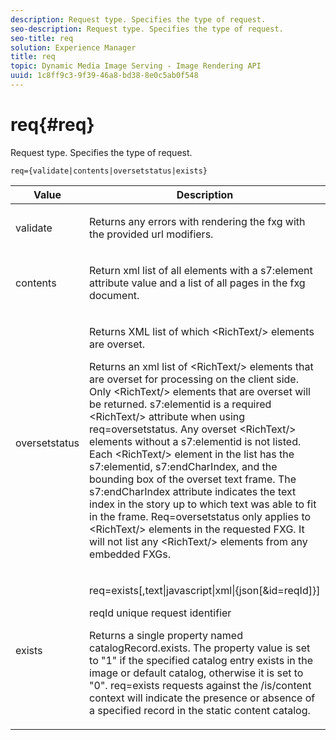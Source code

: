 ```yaml
---
description: Request type. Specifies the type of request.
seo-description: Request type. Specifies the type of request.
seo-title: req
solution: Experience Manager
title: req
topic: Dynamic Media Image Serving - Image Rendering API
uuid: 1c8ff9c3-9f39-46a8-bd38-8e0c5ab0f548
---
```


# req{#req}

Request type. Specifies the type of request.

 `req={validate|contents|oversetstatus|exists}`

<table id="table_F39239E5244746DB9F253BB0D5E85D54"> 
 <thead> 
  <tr> 
   <th colname="col1" class="entry"> Value </th> 
   <th colname="col2" class="entry"> Description </th> 
  </tr> 
 </thead>
 <tbody> 
  <tr> 
   <td colname="col1"> <p> <span class="codeph"> validate</span> </p> </td> 
   <td colname="col2"> <p> Returns any errors with rendering the fxg with the provided url modifiers. </p> </td> 
  </tr> 
  <tr> 
   <td colname="col1"> <p> <span class="codeph"> contents</span> </p> </td> 
   <td colname="col2"> <p> Return xml list of all elements with a <span class="codeph"> s7:element</span> attribute value and a list of all pages in the fxg document. </p> </td> 
  </tr> 
  <tr> 
   <td colname="col1"> <p> <span class="codeph"> oversetstatus</span> </p> </td> 
   <td colname="col2"> <p>Returns XML list of which <span class="codeph"> &lt;RichText/&gt;</span> elements are overset. </p> <p>Returns an xml list of <span class="+ topic/ph pr-d/codeph codeph"> &lt;RichText/&gt;</span> elements that are overset for processing on the client side. Only <span class="+ topic/ph pr-d/codeph codeph"> &lt;RichText/&gt;</span> elements that are overset will be returned. <span class="+ topic/ph pr-d/codeph codeph"> s7:elementid</span> is a required <span class="+ topic/ph pr-d/codeph codeph"> &lt;RichText/&gt;</span> attribute when using <span class="+ topic/ph pr-d/codeph codeph"> req=oversetstatus</span>. Any overset <span class="+ topic/ph pr-d/codeph codeph"> &lt;RichText/&gt;</span> elements without a <span class="+ topic/ph pr-d/codeph codeph"> s7:elementid</span> is not listed. Each <span class="+ topic/ph pr-d/codeph codeph"> &lt;RichText/&gt;</span> element in the list has the <span class="+ topic/ph pr-d/codeph codeph"> s7:elementid</span>, <span class="+ topic/ph pr-d/codeph codeph"> s7:endCharIndex</span>, and the bounding box of the overset text frame. The <span class="+ topic/ph pr-d/codeph codeph"> s7:endCharIndex</span> attribute indicates the text index in the story up to which text was able to fit in the frame. <span class="+ topic/ph pr-d/codeph codeph"> Req=oversetstatus</span> only applies to <span class="+ topic/ph pr-d/codeph codeph"> &lt;RichText/&gt;</span> elements in the requested FXG. It will not list any <span class="+ topic/ph pr-d/codeph codeph"> &lt;RichText/&gt;</span> elements from any embedded FXGs. </p> </td> 
  </tr> 
  <tr> 
   <td colname="col1"> <p> <span class="codeph"> exists</span> </p> </td> 
   <td colname="col2"> <p> <span class="codeph"> req=exists[,text|javascript|xml|{json[&amp;id=reqId]}]</span> </p> <p>reqId unique request identifier </p> <p>Returns a single property named catalogRecord.exists. The property value is set to "1" if the specified catalog entry exists in the image or default catalog, otherwise it is set to "0". req=exists requests against the /is/content context will indicate the presence or absence of a specified record in the static content catalog. </p> </td> 
  </tr> 
 </tbody> 
</table>

